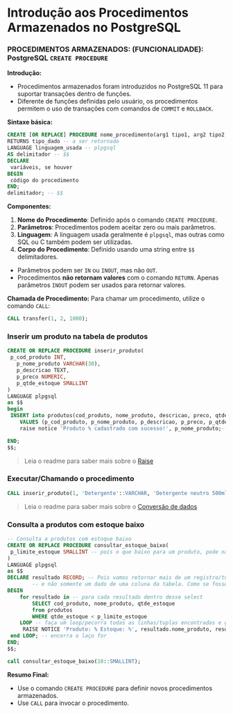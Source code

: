 # Introdução aos Procedimentos Armazenados no PostgreSQL

### PROCEDIMENTOS ARMAZENADOS: (FUNCIONALIDADE): PostgreSQL `CREATE PROCEDURE`

**Introdução:**

- Procedimentos armazenados foram introduzidos no PostgreSQL 11 para suportar transações dentro de funções.
- Diferente de funções definidas pelo usuário, os procedimentos permitem o uso de transações com comandos de `COMMIT` e `ROLLBACK`.

**Sintaxe básica:**

```sql
CREATE [OR REPLACE] PROCEDURE nome_procedimento(arg1 tipo1, arg2 tipo2, ...) -- parametros que iremos receber
RETURNS tipo_dado -- a ser retornado 
LANGUAGE linguagem_usada -- plpgsql
AS delimitador -- $$
DECLARE 
 variáveis, se houver 
BEGIN
 código do procedimento 
END;
delimitador; -- $$

```

**Componentes:**

1. **Nome do Procedimento**: Definido após o comando `CREATE PROCEDURE`.
2. **Parâmetros**: Procedimentos podem aceitar zero ou mais parâmetros.
3. **Linguagem**: A linguagem usada geralmente é `plpgsql`, mas outras como SQL ou C também podem ser utilizadas.
4. **Corpo do Procedimento**: Definido usando uma string entre `$$` delimitadores.

- Parâmetros podem ser `IN` ou `INOUT`, mas não `OUT`.
- Procedimentos **não retornam valores** com o comando `RETURN`. Apenas parâmetros `INOUT` podem ser usados para retornar valores.

**Chamada de Procedimento:**
Para chamar um procedimento, utilize o comando `CALL`:

```sql
CALL transfer(1, 2, 1000);
```

### Inserir um produto na tabela de produtos

```sql
CREATE OR REPLACE PROCEDURE inserir_produto(
 p_cod_produto INT,
   p_nome_produto VARCHAR(30),
   p_descricao TEXT,
   p_preco NUMERIC,
   p_qtde_estoque SMALLINT
)
LANGUAGE plpgsql 
as $$ 
begin 
 INSERT into produtos(cod_produto, nome_produto, descricao, preco, qtde_estoque)
    VALUES (p_cod_produto, p_nome_produto, p_descricao, p_preco, p_qtde_estoque);
    raise notice 'Produto % cadastrado com sucesso!', p_nome_produto;-- emitindo um aviso ao user quando for inserido um produto 

END;
$$;
```

> Leia o readme para saber mais sobre o  [Raise](022-raise-msg-de-erros.md)

### Executar/Chamando o procedimento

```sql
CALL inserir_produto(1, 'Detergente'::VARCHAR, 'Detergente neutro 500ml'::TEXT, 2.35, 2::SMALLINT);

```

> Leia o readme para saber mais sobre o  [Conversão de dados](023-cast-de-dados-postgresql.md)

### Consulta a produtos com estoque baixo

```sql
-- Consulta a produtos com estoque baixo 
CREATE OR REPLACE PROCEDURE consultar_estoque_baixo(
 p_limite_estoque SMALLINT -- pois o que baixo para um produto, pode não ser o mesmo para outro produto
)
LANGUAGE plpgsql 
as $$
DECLARE resultado RECORD; -- Pois vamos retornar mais de um registro/tupla inteira(com mais de 1 registro/coluna) 
        -- e não somente um dado de uma coluna da tabela. Como se fosse um Array. 
BEGIN
    for resultado in -- para cada resultado dentro desse select 
        SELECT cod_produto, nome_produto, qtde_estoque
        from produtos
        WHERE qtde_estoque < p_limite_estoque
    LOOP -- faça um loop/pecorra todas as linhas/tuplas encontradas e guarde em resultado
     RAISE NOTICE 'Produto: % Estoque: %', resultado.nome_produto, resultado.qtde_estoque;
 end LOOP; -- encerra o laço for 
END;
$$;

call consultar_estoque_baixo(10::SMALLINT);

```

**Resumo Final:**

- Use o comando `CREATE PROCEDURE` para definir novos procedimentos armazenados.
- Use `CALL` para invocar o procedimento.
